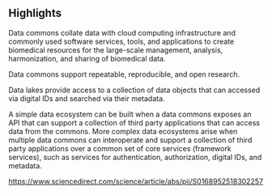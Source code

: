 ## Highlights

Data commons collate data with cloud computing infrastructure and commonly used software services, tools, and applications to create biomedical resources for the large-scale management, analysis, harmonization, and sharing of biomedical data.

Data commons support repeatable, reproducible, and open research.

Data lakes provide access to a collection of data objects that can accessed via digital IDs and searched via their metadata.

A simple data ecosystem can be built when a data commons exposes an API that can support a collection of third party applications that can access data from the commons. More complex data ecosystems arise when multiple data commons can interoperate and support a collection of third party applications over a common set of core services (framework services), such as services for authentication, authorization, digital IDs, and metadata.

https://www.sciencedirect.com/science/article/abs/pii/S0168952518302257